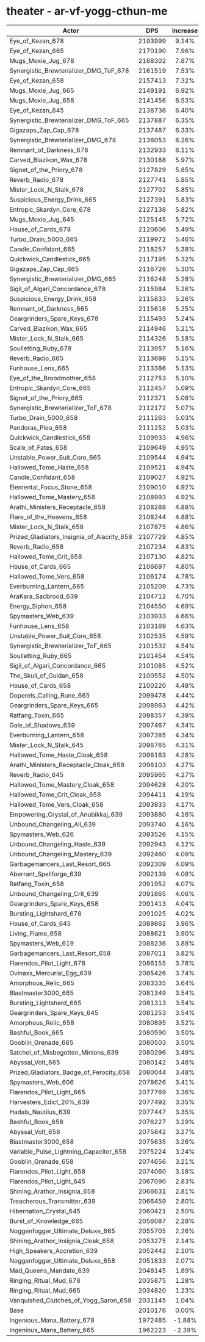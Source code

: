 # theater - ar-vf-yogg-cthun-me
| Actor | DPS | Increase |
|---|:---:|:---:|
|Eye_of_Kezan_678|2193999|9.14%|
|Eye_of_Kezan_665|2170190|7.96%|
|Mugs_Moxie_Jug_678|2168302|7.87%|
|Synergistic_Brewterializer_DMG_ToF_678|2161519|7.53%|
|Eye_of_Kezan_658|2157413|7.32%|
|Mugs_Moxie_Jug_665|2149191|6.92%|
|Mugs_Moxie_Jug_658|2141456|6.53%|
|Eye_of_Kezan_645|2138736|6.40%|
|Synergistic_Brewterializer_DMG_ToF_665|2137887|6.35%|
|Gigazaps_Zap_Cap_678|2137487|6.33%|
|Synergistic_Brewterializer_DMG_678|2136053|6.26%|
|Remnant_of_Darkness_678|2132933|6.11%|
|Carved_Blazikon_Wax_678|2130188|5.97%|
|Signet_of_the_Priory_678|2127829|5.85%|
|Reverb_Radio_678|2127741|5.85%|
|Mister_Lock_N_Stalk_678|2127702|5.85%|
|Suspicious_Energy_Drink_665|2127391|5.83%|
|Entropic_Skardyn_Core_678|2127138|5.82%|
|Mugs_Moxie_Jug_645|2125145|5.72%|
|House_of_Cards_678|2120606|5.49%|
|Turbo_Drain_5000_665|2119972|5.46%|
|Candle_Confidant_665|2118257|5.38%|
|Quickwick_Candlestick_665|2117195|5.32%|
|Gigazaps_Zap_Cap_665|2116726|5.30%|
|Synergistic_Brewterializer_DMG_665|2116248|5.28%|
|Sigil_of_Algari_Concordance_678|2115984|5.26%|
|Suspicious_Energy_Drink_658|2115833|5.26%|
|Remnant_of_Darkness_665|2115616|5.25%|
|Geargrinders_Spare_Keys_678|2115493|5.24%|
|Carved_Blazikon_Wax_665|2114946|5.21%|
|Mister_Lock_N_Stalk_665|2114326|5.18%|
|Soulletting_Ruby_678|2113957|5.16%|
|Reverb_Radio_665|2113698|5.15%|
|Funhouse_Lens_665|2113386|5.13%|
|Eye_of_the_Broodmother_658|2112753|5.10%|
|Entropic_Skardyn_Core_665|2112457|5.09%|
|Signet_of_the_Priory_665|2112371|5.08%|
|Synergistic_Brewterializer_ToF_678|2112172|5.07%|
|Turbo_Drain_5000_658|2111263|5.03%|
|Pandoras_Plea_658|2111252|5.03%|
|Quickwick_Candlestick_658|2109933|4.96%|
|Scale_of_Fates_658|2109649|4.95%|
|Unstable_Power_Suit_Core_665|2109544|4.94%|
|Hallowed_Tome_Haste_658|2109521|4.94%|
|Candle_Confidant_658|2109027|4.92%|
|Elemental_Focus_Stone_658|2109010|4.92%|
|Hallowed_Tome_Mastery_658|2108993|4.92%|
|Arathi_Ministers_Receptacle_658|2108288|4.88%|
|Flare_of_the_Heavens_658|2108244|4.88%|
|Mister_Lock_N_Stalk_658|2107875|4.86%|
|Prized_Gladiators_Insignia_of_Alacrity_658|2107729|4.85%|
|Reverb_Radio_658|2107234|4.83%|
|Hallowed_Tome_Crit_658|2107130|4.82%|
|House_of_Cards_665|2106697|4.80%|
|Hallowed_Tome_Vers_658|2106174|4.78%|
|Everburning_Lantern_665|2105209|4.73%|
|AraKara_Sacbrood_639|2104712|4.70%|
|Energy_Siphon_658|2104550|4.69%|
|Spymasters_Web_639|2103933|4.66%|
|Funhouse_Lens_658|2103169|4.63%|
|Unstable_Power_Suit_Core_658|2102535|4.59%|
|Synergistic_Brewterializer_ToF_665|2101532|4.54%|
|Soulletting_Ruby_665|2101454|4.54%|
|Sigil_of_Algari_Concordance_665|2101085|4.52%|
|The_Skull_of_Guldan_658|2100552|4.50%|
|House_of_Cards_658|2100220|4.48%|
|Doperels_Calling_Rune_665|2099478|4.44%|
|Geargrinders_Spare_Keys_665|2098963|4.42%|
|Ratfang_Toxin_665|2098357|4.39%|
|Gale_of_Shadows_639|2097467|4.34%|
|Everburning_Lantern_658|2097385|4.34%|
|Mister_Lock_N_Stalk_645|2096765|4.31%|
|Hallowed_Tome_Haste_Cloak_658|2096163|4.28%|
|Arathi_Ministers_Receptacle_Cloak_658|2096103|4.27%|
|Reverb_Radio_645|2095965|4.27%|
|Hallowed_Tome_Mastery_Cloak_658|2094628|4.20%|
|Hallowed_Tome_Crit_Cloak_658|2094411|4.19%|
|Hallowed_Tome_Vers_Cloak_658|2093933|4.17%|
|Empowering_Crystal_of_Anubikkaj_639|2093880|4.16%|
|Unbound_Changeling_All_639|2093740|4.16%|
|Spymasters_Web_626|2093526|4.15%|
|Unbound_Changeling_Haste_639|2092943|4.12%|
|Unbound_Changeling_Mastery_639|2092460|4.09%|
|Garbagemancers_Last_Resort_665|2092309|4.09%|
|Aberrant_Spellforge_639|2092139|4.08%|
|Ratfang_Toxin_658|2091952|4.07%|
|Unbound_Changeling_Crit_639|2091865|4.06%|
|Geargrinders_Spare_Keys_658|2091413|4.04%|
|Bursting_Lightshard_678|2091025|4.02%|
|House_of_Cards_645|2089862|3.96%|
|Living_Flame_658|2088621|3.90%|
|Spymasters_Web_619|2088236|3.88%|
|Garbagemancers_Last_Resort_658|2087011|3.82%|
|Flarendos_Pilot_Light_678|2086155|3.78%|
|Ovinaxs_Mercurial_Egg_639|2085426|3.74%|
|Amorphous_Relic_665|2083335|3.64%|
|Blastmaster3000_665|2081349|3.54%|
|Bursting_Lightshard_665|2081313|3.54%|
|Geargrinders_Spare_Keys_645|2081253|3.54%|
|Amorphous_Relic_658|2080895|3.52%|
|Bashful_Book_665|2080590|3.50%|
|Gooblin_Grenade_665|2080503|3.50%|
|Satchel_of_Misbegotten_Minions_639|2080296|3.49%|
|Abyssal_Volt_665|2080142|3.48%|
|Prized_Gladiators_Badge_of_Ferocity_658|2080044|3.48%|
|Spymasters_Web_606|2078626|3.41%|
|Flarendos_Pilot_Light_665|2077769|3.36%|
|Harvesters_Edict_20%_639|2077492|3.35%|
|Hadals_Nautilus_639|2077447|3.35%|
|Bashful_Book_658|2076227|3.29%|
|Abyssal_Volt_658|2075842|3.27%|
|Blastmaster3000_658|2075635|3.26%|
|Variable_Pulse_Lightning_Capacitor_658|2075224|3.24%|
|Gooblin_Grenade_658|2074656|3.21%|
|Flarendos_Pilot_Light_658|2074060|3.18%|
|Flarendos_Pilot_Light_645|2067090|2.83%|
|Shining_Arathor_Insignia_658|2066631|2.81%|
|Treacherous_Transmitter_639|2066459|2.80%|
|Hibernation_Crystal_645|2060421|2.50%|
|Burst_of_Knowledge_665|2056087|2.28%|
|Noggenfogger_Ultimate_Deluxe_665|2055705|2.26%|
|Shining_Arathor_Insignia_Cloak_658|2053275|2.14%|
|High_Speakers_Accretion_639|2052442|2.10%|
|Noggenfogger_Ultimate_Deluxe_658|2051833|2.07%|
|Mad_Queens_Mandate_639|2048145|1.89%|
|Ringing_Ritual_Mud_678|2035875|1.28%|
|Ringing_Ritual_Mud_665|2034820|1.23%|
|Vanquished_Clutches_of_Yogg_Saron_658|2031145|1.04%|
|Base|2010176|0.00%|
|Ingenious_Mana_Battery_678|1972485|-1.88%|
|Ingenious_Mana_Battery_665|1962223|-2.39%|
